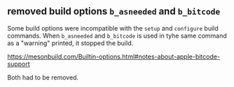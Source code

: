 ## removed build options `b_asneeded` and `b_bitcode`

Some build options were incompatible with the `setup` and `configure` build commands.
When `b_asneeded` and `b_bitcode` is used in tyhe same command as a "warning" 
printed, it stopped the build.

https://mesonbuild.com/Builtin-options.html#notes-about-apple-bitcode-support

Both had to be removed.
